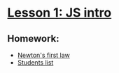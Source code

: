 # [Lesson 1: JS intro](https://github.com/hillel-front-end/front-end-pro-2020-september/tree/master/lections/lection_1_Intro/homework)
## Homework:
* [Newton's first law](./hw1/newton.html)
* [Students list](./hw1/students.html)
